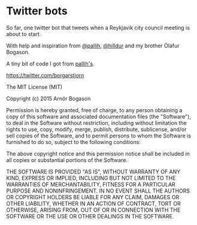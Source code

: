 # Twitter bots

So far, one twitter bot that tweets when a Reykjavik city council meeting is about to start.

With help and inspiration from [@pallih](https://twitter.com/pallih), [@hilldur](https://twitter.com/hillldur) and my brother Ólafur Bogason.

A tiny bit of code I got from [pallih's](https://github.com/pallih/twitter-bots).

https://twitter.com/borgarstjorn

The MIT License (MIT)

Copyright (c) 2015 Arnór Bogason

Permission is hereby granted, free of charge, to any person obtaining a copy
of this software and associated documentation files (the "Software"), to deal
in the Software without restriction, including without limitation the rights
to use, copy, modify, merge, publish, distribute, sublicense, and/or sell
copies of the Software, and to permit persons to whom the Software is
furnished to do so, subject to the following conditions:

The above copyright notice and this permission notice shall be included in all
copies or substantial portions of the Software.

THE SOFTWARE IS PROVIDED "AS IS", WITHOUT WARRANTY OF ANY KIND, EXPRESS OR
IMPLIED, INCLUDING BUT NOT LIMITED TO THE WARRANTIES OF MERCHANTABILITY,
FITNESS FOR A PARTICULAR PURPOSE AND NONINFRINGEMENT. IN NO EVENT SHALL THE
AUTHORS OR COPYRIGHT HOLDERS BE LIABLE FOR ANY CLAIM, DAMAGES OR OTHER
LIABILITY, WHETHER IN AN ACTION OF CONTRACT, TORT OR OTHERWISE, ARISING FROM,
OUT OF OR IN CONNECTION WITH THE SOFTWARE OR THE USE OR OTHER DEALINGS IN THE
SOFTWARE.